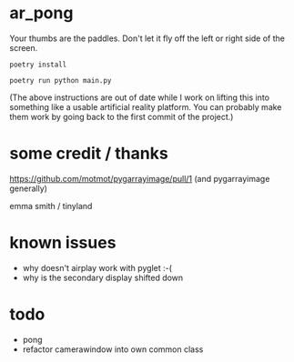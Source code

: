 # ar_pong

Your thumbs are the paddles. Don't let it fly off the left or right side of the screen.

`poetry install`

`poetry run python main.py`

(The above instructions are out of date while I work on lifting this into something like a usable artificial reality platform. You can probably make them work by going back to the first commit of the project.)

# some credit / thanks

https://github.com/motmot/pygarrayimage/pull/1 (and pygarrayimage generally)

emma smith / tinyland

# known issues

- why doesn't airplay work with pyglet :-(
- why is the secondary display shifted down

# todo

- pong
- refactor camerawindow into own common class
